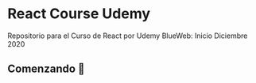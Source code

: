 # React Course Udemy

Repositorio para el Curso de React por Udemy BlueWeb: Inicio Diciembre 2020 

## Comenzando 🚀

